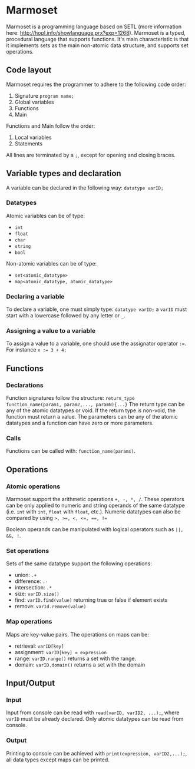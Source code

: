 # Marmoset
Marmoset is a programming language based on SETL (more information here: http://hopl.info/showlanguage.prx?exp=1268). Marmoset is a typed, procedural language that supports functions. It's main characteristic is that it implements sets as the main non-atomic data structure, and supports set operations.
## Code layout
Marmoset requires the programmer to adhere to the following code order:
1. Signature `program name;`
2. Global variables
3. Functions
4. Main

Functions and Main follow the order:
1. Local variables
2. Statements

All lines are terminated by a `;`, except for opening and closing braces.

## Variable types and declaration
A variable can be declared in the following way: `datatype varID;`
### Datatypes
Atomic variables can be of type:
* `int`
* `float`
* `char`
* `string`
* `bool`

Non-atomic variables can be of type:
* `set<atomic_datatype>`
* `map<atomic_datatype, atomic_datatype>`

### Declaring a variable
To declare a variable, one must simply type: `datatype varID;` a `varID` must start with a lowercase followed by any letter or `_`.

### Assigning a value to a variable
To assign a value to a variable, one should use the assignator operator `:=`. For instance `x := 3 + 4;`

## Functions 
### Declarations
Function signatures follow the structure: `return_type function_name(param1, param2,..., paramN){...}` The return type can be any of the atomic datatypes or void. If the return type is non-void, the function must return a value. The parameters can be any of the atomic datatypes and a function can have zero or more parameters.

### Calls
Functions can be called with: `function_name(params)`. 

## Operations
### Atomic operations
Marmoset support the arithmetic operations `+, -, *, /`. These operators can be only applied to numeric and string operands of the same datatype (i.e. `int` with `int`, `float` with `float`, etc.). Numeric datatypes can also be compared by using `>, >=, <, <=, ==, !=`

Boolean operands can be manipulated with logical operators such as `||, &&, !`.

### Set operations
Sets of the same datatype support the following operations:
* union: `.+`
* difference: `.-`
* intersection: `.*`
* size: `varID.size()`
* find: `varID.find(value)` returning true or false if element exists
* remove: `varId.remove(value)` 

### Map operations
 Maps are key-value pairs. The operations on maps can be:
 * retrieval: `varID[key]`
 * assignment: `varID[key] = expression`
 * range: `varID.range()` returns a set with the range.
 * domain: `varID.domain()` returns a set with the domain
 
 ## Input/Output
 ### Input
 Input from console can be read with `read(varID, varID2, ...);`, where `varID` must be already declared. Only atomic datatypes can be read from console.
 
 ### Output
 Printing to console can be achieved with `print(expression, varID2,...);`, all data types except maps can be printed.
